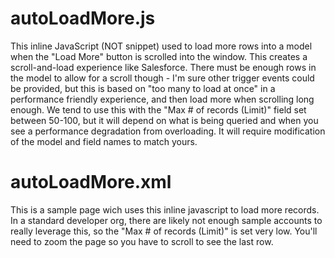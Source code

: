 # autoLoadMore.js
This inline JavaScript (NOT snippet) used to load more rows into a model when the "Load More" button is scrolled into the window.  This creates a scroll-and-load experience like Salesforce.  There must be enough rows in the model to allow for a scroll though - I'm sure other trigger events could be provided, but this is based on "too many to load at once" in a performance friendly experience, and then load more when scrolling long enough.  We tend to use this with the "Max # of records (Limit)" field set between 50-100, but it will depend on what is being queried and when you see a performance degradation from overloading.  It will require modification of the model and field names to match yours.


# autoLoadMore.xml
This is a sample page wich uses this inline javascript to load more records.  In a standard developer org, there are likely not enough sample accounts to really leverage this, so the "Max # of records (Limit)" is set very low.  You'll need to zoom the page so you have to scroll to see the last row.  
